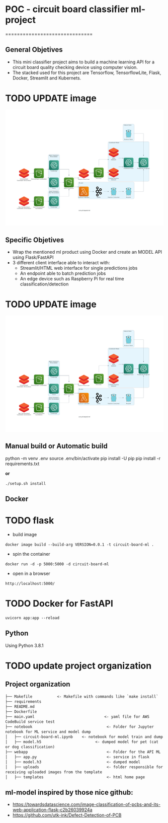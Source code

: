 # POC - circuit board classifier ml-project

==============================

## General Objetives

* This mini classifier project aims to build a machine learning API for a circuit board quality checking device using computer vision. 
* The stacked used for this project are Tensorflow, TensorflowLite, Flask, Docker, Streamlit and Kubernets. 

# TODO UPDATE image
![circuit-board-ml](https://github.com/pyunc/circuit-board-ml/blob/main/documentation/circuit-board-ml.png)

## Specific Objetives

* Wrap the mentioned ml product using Docker and create an MODEL API using Flask/FastAPI
* 3 different client interface able to interact with:
    * Streamlit/HTML web interface for single predictions jobs
    * An endpoint able to batch prediction jobs 
    * An edge device such as Raspberry Pi for real time classification/detection 

# TODO UPDATE image
![circuit-board-ml](https://github.com/pyunc/circuit-board-ml/blob/main/documentation/circuit-board-ml.png)


## Manual build or Automatic build 

python -m venv .env
source .env/bin/activate
pip install -U pip
pip install -r requirements.txt

**or** 

`./setup.sh install`

## Docker 

# TODO flask

* build image

`docker image build --build-arg VERSION=0.0.1 -t circuit-board-ml .`

* spin the container

`docker run -d -p 5000:5000 -d circuit-board-ml`

* open in a browser

`http://localhost:5000/`


# TODO Docker for FastAPI

`uvicorn app:app --reload`


## Python
Using Python 3.8.1

# TODO update project organization
## Project organization 

    ├── Makefile           <- Makefile with commands like `make install`
    ├── requirements       
    ├── README.md   
    ├── Dockerfile             
    ├── main.yaml                               <- yaml file for AWS CodeBuild service test
    ├── notebook                                 <- Folder for Jupyter notebook for ML service and model dump
    │   ├── circuit-board-ml.ipynb    <- notebook for model train and dump
    │   ├── model.h5                        <- dumped model for pet (cat or dog classification)
    ├── webapp                                   <- Folder for the API ML 
    │   ├── app.py                               <- service in flask
    │   ├── model.h3                             <- dumped model
    │   ├── uploads                              <- folder responsible for receiving uploaded images from the template
    │   ├── templates                            <- html home page


## ml-model inspired by those nice github:
- https://towardsdatascience.com/image-classification-of-pcbs-and-its-web-application-flask-c2b26039924a
- https://github.com/utk-ink/Defect-Detection-of-PCB